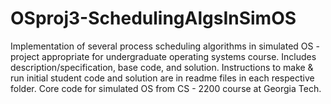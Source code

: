 # OSproj3-SchedulingAlgsInSimOS
Implementation of several process scheduling algorithms in simulated OS - project appropriate for undergraduate operating systems course. Includes description/specification, base code, and solution.
Instructions to make & run initial student code and solution are in readme files in each respective folder.
Core code for simulated OS from CS - 2200 course at Georgia Tech.
